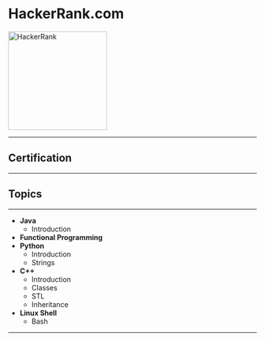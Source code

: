 # HackerRank.com
<img src="dhttps://upload.wikimedia.org/wikipedia/commons/thumb/4/40/HackerRank_Icon-1000px.png/800px-HackerRank_Icon-1000px.png" alt="HackerRank" width="200"/>

---
## Certification
---
## Topics
---
* **Java**
  * Introduction
* **Functional Programming**
* **Python**
  * Introduction
  * Strings
* **C++**
  * Introduction
  * Classes
  * STL
  * Inheritance
* **Linux Shell**
  * Bash
---
